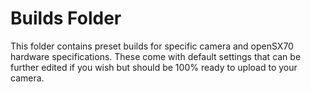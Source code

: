 # Builds Folder

This folder contains preset builds for specific camera and openSX70 hardware specifications. These come with default settings that can be further edited if you wish but should be 100% ready to upload to your camera.